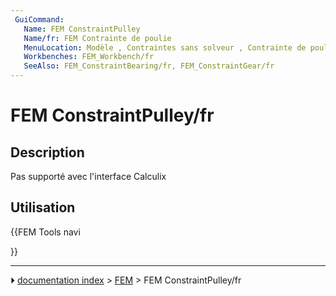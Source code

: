 ```yaml
---
 GuiCommand:
   Name: FEM ConstraintPulley
   Name/fr: FEM Contrainte de poulie
   MenuLocation: Modèle , Contraintes sans solveur , Contrainte de poulie
   Workbenches: FEM_Workbench/fr
   SeeAlso: FEM_ConstraintBearing/fr, FEM_ConstraintGear/fr
---
```


# FEM ConstraintPulley/fr

## Description

Pas supporté avec l\'interface Calculix

## Utilisation





{{FEM Tools navi

}}



---
⏵ [documentation index](../README.md) > [FEM](Category_FEM.md) > FEM ConstraintPulley/fr
